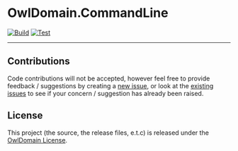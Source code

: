 # OwlDomain.CommandLine

[![Build](https://github.com/Owl-Domain/CommandLine/actions/workflows/build.yml/badge.svg)](https://github.com/Owl-Domain/CommandLine/actions/workflows/build.yml)
[![Test](https://github.com/Owl-Domain/CommandLine/actions/workflows/test.yml/badge.svg)](https://github.com/Owl-Domain/CommandLine/actions/workflows/test.yml)

---

<!-- Fill in the main description -->


## Contributions

Code contributions will not be accepted, however feel free to provide feedback / suggestions
by creating a [new issue](https://github.com/Owl-Domain/CommandLine/issues/new), or look at
the [existing issues](https://github.com/Owl-Domain/CommandLine/issues?q=) to see if your
concern / suggestion has already been raised.


## License

This project (the source, the release files, e.t.c) is released under the
[OwlDomain License](https://github.com/Owl-Domain/CommandLine/blob/master/license.md).
